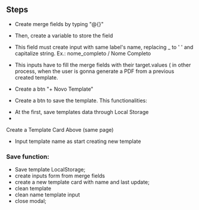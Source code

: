 ## Steps

* Create merge fields by typing "@{}"

* Then, create a variable to store the field

* This field must create input with same label's name, replacing _ to ' ' and capitalize string. Ex.: nome_completo / Nome Completo

* This inputs have to fill the merge fields with their target.values ( in other process, when the user is gonna generate a PDF from a previous created template.

* Create a btn "+ Novo Template" 

* Create a btn to save the template. This functionalities:
 - At the first, save templates data through Local Storage
 - 
Create a Template Card Above (same page)


* Input template name as start creating new template


### Save function:
- Save template LocalStorage;
- create inputs form from merge fields
- create a new template card with name and last update;
- clean template
- clean name template input
- close modal;



